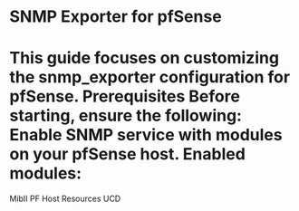 SNMP Exporter for pfSense
=========================

This guide focuses on customizing the snmp_exporter configuration for pfSense.
Prerequisites
Before starting, ensure the following:
Enable SNMP service with modules on your pfSense host.
Enabled modules:
===============
MibII
PF
Host Resources
UCD
